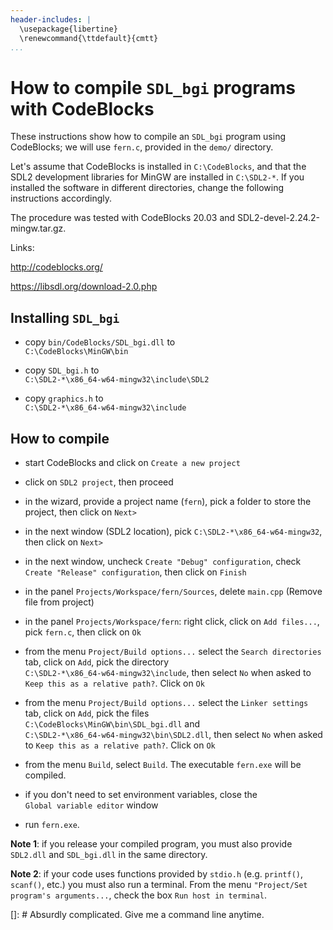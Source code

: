 ```yaml
---
header-includes: |
  \usepackage{libertine}
  \renewcommand{\ttdefault}{cmtt}
...
```


<!---

  Convert this file with:

  pandoc -V urlcolor=blue howto_CodeBlocks.md -o howto_CodeBlocks.pdf

--->

# How to compile `SDL_bgi` programs with CodeBlocks

These instructions show how to compile an `SDL_bgi` program using
CodeBlocks; we will use `fern.c`, provided in the `demo/` directory.

Let's assume that CodeBlocks is installed in `C:\CodeBlocks`, and that
the SDL2 development libraries for MinGW are installed in
`C:\SDL2-*`. If you installed the software in different
directories, change the following instructions accordingly.

The procedure was tested with CodeBlocks 20.03 and
SDL2-devel-2.24.2-mingw.tar.gz.

Links:

<http://codeblocks.org/>

<https://libsdl.org/download-2.0.php>


## Installing `SDL_bgi`

- copy `bin/CodeBlocks/SDL_bgi.dll` to\
 `C:\CodeBlocks\MinGW\bin`

- copy `SDL_bgi.h` to\
 `C:\SDL2-*\x86_64-w64-mingw32\include\SDL2`

- copy `graphics.h` to\
 `C:\SDL2-*\x86_64-w64-mingw32\include`


## How to compile

- start CodeBlocks and click on `Create a new project`

- click on `SDL2 project`, then proceed

- in the wizard, provide a project name (`fern`), pick a folder to
  store the project, then click on `Next>`

- in the next window (SDL2 location), pick 
  `C:\SDL2-*\x86_64-w64-mingw32`, then click on `Next>`

- in the next window, uncheck `Create "Debug" configuration`, check
 `Create "Release" configuration`, then click on `Finish`

- in the panel `Projects/Workspace/fern/Sources`, delete `main.cpp`
  (Remove file from project)

- in the panel `Projects/Workspace/fern`: right click, click on
  `Add files...`, pick `fern.c`, then click on `Ok`

- from the menu `Project/Build options...` select the `Search
  directories` tab, click on `Add`, pick the directory\
  `C:\SDL2-*\x86_64-w64-mingw32\include`, then select `No` when
  asked to `Keep this as a relative path?`. Click on `Ok`

- from the menu `Project/Build options...` select the `Linker
  settings` tab, click on `Add`, pick the files\
  `C:\CodeBlocks\MinGW\bin\SDL_bgi.dll` and\
  `C:\SDL2-*\x86_64-w64-mingw32\bin\SDL2.dll`, then select
  `No` when asked to `Keep this as a relative path?`. Click on `Ok`

- from the menu `Build`, select `Build`. The executable `fern.exe`
  will be compiled.

- if you don't need to set environment variables, close the\
 `Global variable editor` window

- run `fern.exe`.


**Note 1**: if you release your compiled program, you must
also provide `SDL2.dll` and `SDL_bgi.dll` in the same directory.

**Note 2**: if your code uses functions provided by `stdio.h` (e.g.
`printf()`, `scanf()`, etc.) you must also run a terminal. From the
menu `"Project/Set program's arguments...`, check the box `Run host in
terminal`.


[]: # Absurdly complicated. Give me a command line anytime.
